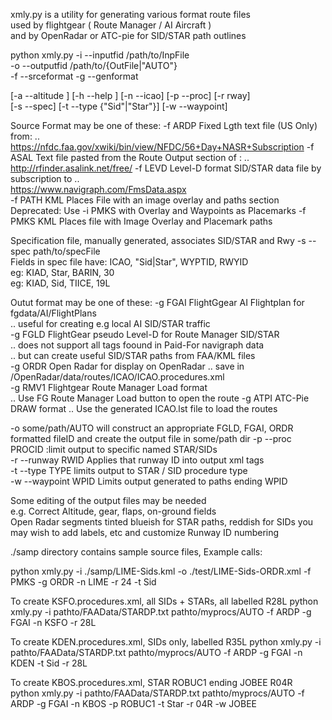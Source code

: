 
 xmly.py is a utility for generating various format route files   
           used by flightgear ( Route Manager / AI Aircraft )       
            and by OpenRadar or ATC-pie for SID/STAR path outlines  
                                                                    

python xmly.py -i --inputfid    /path/to/InpFile                  
                 -o --outputfid   /path/to/{OutFile|"AUTO"}         
                 -f --srceformat  -g --genformat                    
                                                                    
  [-a --altitude ] [-h --help ] [-n --icao] [-p --proc] [-r rway]   
  [-s --spec] [-t --type {"Sid"|"Star"}] [-w --waypoint]            
                                                                    
Source Format may be one of these: 
  -f ARDP   Fixed Lgth text file (US Only) from: ..
  https://nfdc.faa.gov/xwiki/bin/view/NFDC/56+Day+NASR+Subscription 
  -f ASAL  Text file pasted from the Route Output section  of : ..  
  http://rfinder.asalink.net/free/ 
  -f LEVD  Level-D format SID/STAR data file by subscription to ..  
  https://www.navigraph.com/FmsData.aspx  
  -f PATH  KML Places File with an image overlay and paths section  
    Deprecated: Use -i PMKS with Overlay and Waypoints as Placemarks
  -f PMKS  KML Places file with Image Overlay and Placemark paths   
                                                                    
 Specification file, manually generated, associates SID/STAR and Rwy
  -s --spec path/to/specFile                                        
  Fields in spec file have: ICAO, "Sid|Star", WYPTID, RWYID         
  eg:  KIAD, Star, BARIN, 30                                        
  eg:  KIAD, Sid, TIICE, 19L                                        
                                                                    
Outut format may be one of these:
  -g FGAI  FlightGgear AI Flightplan for fgdata/AI/FlightPlans      
    .. useful for creating e.g local AI SID/STAR traffic            
  -g FGLD  FlightGear pseudo Level-D for Route Manager SID/STAR     
    .. does not support all tags foound in Paid-For navigraph data  
    .. but can create useful SID/STAR paths from FAA/KML files      
  -g ORDR  Open Radar for display on OpenRadar 
    .. save in  /OpenRadar/data/routes/ICAO/ICAO.procedures.xml     
  -g RMV1  Flightgear Route Manager Load format   
    .. Use FG Route Manager Load button to open the route 
  -g ATPI  ATC-Pie DRAW format 
    .. Use the generated ICAO.lst file to load the routes
                                                                    
  -o some/path/AUTO will construct an appropriate FGLD, FGAI, ORDR  
       formatted fileID and create the output file in some/path dir 
  -p --proc PROCID :limit output to specific named STAR/SIDs        
  -r --runway RWID Applies that runway ID into output xml tags      
  -t --type TYPE limits output to STAR / SID procedure type         
  -w --waypoint WPID Limits output generated to paths ending WPID   
                                                                    
Some editing of the output files may be needed                  
  e.g. Correct Altitude, gear, flaps, on-ground fields  
Open Radar segments tinted blueish for STAR paths, reddish for SIDs 
  you may wish to add labels, etc and customize Runway ID numbering 
                                                                    
./samp directory contains sample source files, Example calls: 
                                                                    
python xmly.py -i ./samp/LIME-Sids.kml -o ./test/LIME-Sids-ORDR.xml   -f PMKS -g ORDR -n LIME -r 24 -t Sid
                                                                    
 To create KSFO.procedures.xml, all SIDs + STARs, all labelled R28L 
python xmly.py -i pathto/FAAData/STARDP.txt pathto/myprocs/AUTO       -f ARDP -g FGAI -n KSFO -r 28L 
                                                                   
 To create KDEN.procedures.xml, SIDs only,  labelled R35L
python xmly.py -i pathto/FAAData/STARDP.txt pathto/myprocs/AUTO       -f ARDP -g FGAI -n KDEN  -t Sid -r 28L 
                                                                   
 To create KBOS.procedures.xml, STAR ROBUC1 ending JOBEE R04R      
python xmly.py -i pathto/FAAData/STARDP.txt pathto/myprocs/AUTO       -f ARDP -g FGAI -n KBOS -p ROBUC1 -t Star -r 04R -w JOBEE             

